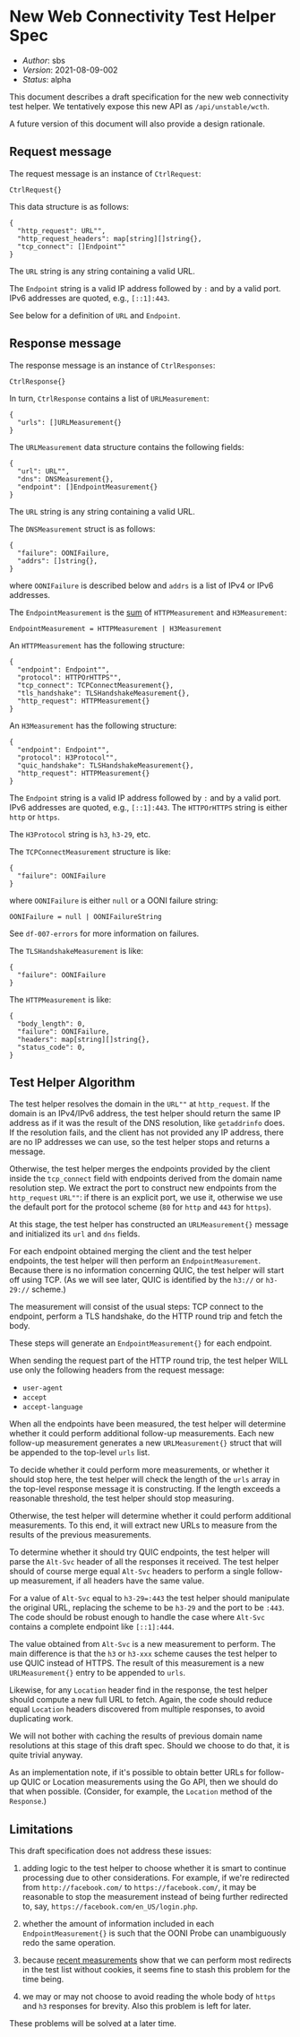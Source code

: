 # New Web Connectivity Test Helper Spec

* _Author_: sbs
* _Version_: 2021-08-09-002
* _Status_: alpha

This document describes a draft specification for the new web connectivity test
helper. We tentatively expose this new API as `/api/unstable/wcth`.

A future version of this document will also provide a design rationale.

## Request message

The request message is an instance of `CtrlRequest`:

```
CtrlRequest{}
```

This data structure is as follows:

```
{
  "http_request": URL"",
  "http_request_headers": map[string][]string{},
  "tcp_connect": []Endpoint""
}
```

The `URL` string is any string containing a valid URL.

The `Endpoint` string is a valid IP address followed by `:`
and by a valid port. IPv6 addresses are quoted, e.g., `[::1]:443`.

See below for a definition of `URL` and `Endpoint`.

## Response message

The response message is an instance of `CtrlResponses`:

```
CtrlResponse{}
```

In turn, `CtrlResponse` contains a list of `URLMeasurement`:

```
{
  "urls": []URLMeasurement{}
}
```

The `URLMeasurement` data structure contains the following fields:

```
{
  "url": URL"",
  "dns": DNSMeasurement{},
  "endpoint": []EndpointMeasurement{}
}
```

The `URL` string is any string containing a valid URL.

The `DNSMeasurement` struct is as follows:

```
{
  "failure": OONIFailure,
  "addrs": []string{},
}
```

where `OONIFailure` is described below and `addrs` is a list of IPv4 or IPv6 addresses.

The `EndpointMeasurement` is the [sum](https://en.wikipedia.org/wiki/Algebraic_data_type) of `HTTPMeasurement` and `H3Measurement`:

```
EndpointMeasurement = HTTPMeasurement | H3Measurement
```

An `HTTPMeasurement` has the following structure:

```
{
  "endpoint": Endpoint"",
  "protocol": HTTPOrHTTPS"",
  "tcp_connect": TCPConnectMeasurement{},
  "tls_handshake": TLSHandshakeMeasurement{},
  "http_request": HTTPMeasurement{}
}
```

An `H3Measurement` has the following structure:

```
{
  "endpoint": Endpoint"",
  "protocol": H3Protocol"",
  "quic_handshake": TLSHandshakeMeasurement{},
  "http_request": HTTPMeasurement{}
}
```

The `Endpoint` string is a valid IP address followed by `:`
and by a valid port. IPv6 addresses are quoted, e.g., `[::1]:443`.
The `HTTPOrHTTPS` string is either `http` or `https`.

The `H3Protocol` string is `h3`, `h3-29`, etc.

The `TCPConnectMeasurement` structure is like:

```
{
  "failure": OONIFailure
}
```

where `OONIFailure` is either `null` or a OONI failure string:

```
OONIFailure = null | OONIFailureString
```

See `df-007-errors` for more information on failures.

The `TLSHandshakeMeasurement` is like:

```
{
  "failure": OONIFailure
}
```

The `HTTPMeasurement` is like:

```
{
  "body_length": 0,
  "failure": OONIFailure,
  "headers": map[string][]string{},
  "status_code": 0,
}
```

## Test Helper Algorithm

The test helper resolves the domain in the `URL""` at `http_request`. If the
domain is an IPv4/IPv6 address, the test helper should return the same IP
address as if it was the result of the DNS resolution, like `getaddrinfo` does. If the
resolution fails, and the client has not provided any IP address, there are no
IP addresses we can use, so the test helper stops and returns a message.

Otherwise, the test helper merges the endpoints provided by the client inside
the `tcp_connect` field with endpoints derived from the domain name resolution
step. We extract the port to construct new endpoints from the `http_request`
`URL""`: if there is an explicit port, we use it, otherwise we use the default
port for the protocol scheme (`80` for `http` and `443` for `https`).

At this stage, the test helper has constructed an `URLMeasurement{}` message
and initialized its `url` and `dns` fields.

For each endpoint obtained merging the client and the test helper endpoints, the
test helper will then perform an `EndpointMeasurement`. Because there is no
information concerning QUIC, the test helper will start off using TCP. (As we will
see later, QUIC is identified by the `h3://` or `h3-29://` scheme.)

The measurement will consist of the usual steps: TCP connect to the endpoint,
perform a TLS handshake, do the HTTP round trip and fetch the body.

These steps will generate an `EndpointMeasurement{}` for each endpoint.

When sending the request part of the HTTP round trip, the test helper WILL use
only the following headers from the request message:

* `user-agent`
* `accept`
* `accept-language`

When all the endpoints have been measured, the test helper will determine
whether it could perform additional follow-up measurements. Each new
follow-up measurement generates a new `URLMeasurement{}` struct that will
be appended to the top-level `urls` list.

To decide whether it could perform more measurements, or whether it should
stop here, the test helper will check the length of the `urls` array in
the top-level response message it is constructing. If the length exceeds
a reasonable threshold, the test helper should stop measuring.

Otherwise, the test helper will determine whether it could perform
additional measurements. To this end, it will extract new URLs to
measure from the results of the previous measurements.

To determine whether it should try QUIC endpoints, the test helper will
parse the `Alt-Svc` header of all the responses it received. The test
helper should of course merge equal `Alt-Svc` headers to perform a single
follow-up measurement, if all headers have the same value.

For a value of `Alt-Svc` equal to `h3-29=:443` the test helper should
manipulate the original URL, replacing the scheme to be `h3-29` and
the port to be `:443`. The code should be robust enough to handle the
case where `Alt-Svc` contains a complete endpoint like `[::1]:444`.

The value obtained from `Alt-Svc` is a new measurement to perform. The
main difference is that the `h3` or `h3-xxx` scheme causes the test
helper to use QUIC instead of HTTPS. The result of this measurement is
a new `URLMeasurement{}` entry to be appended to `urls`.

Likewise, for any `Location` header find in the response, the test
helper should compute a new full URL to fetch. Again, the code should
reduce equal `Location` headers discovered from multiple responses,
to avoid duplicating work.

We will not bother with caching the results of previous domain name
resolutions at this stage of this draft spec. Should we choose to
do that, it is quite trivial anyway.

As an implementation note, if it's possible to obtain better URLs for
follow-up QUIC or Location measurements using the Go API, then we should
do that when possible. (Consider, for example, the `Location` method
of the `Response`.)

## Limitations

This draft specification does not address these issues:

1. adding logic to the test helper to choose whether it is smart
to continue processing due to other considerations. For example, if
we're redirected from `http://facebook.com/` to `https://facebook.com/`,
it may be reasonable to stop the measurement instead of being
further redirected to, say, `https://facebook.com/en_US/login.php`.

2. whether the amount of information included in each `EndpointMeasurement{}`
is such that the OONI Probe can unambiguously redo the same operation.

3. because [recent measurements](https://github.com/ooni/probe/issues/1727) show that we can perform most
redirects in the test list without cookies, it seems fine to stash
this problem for the time being.

4. we may or may not choose to avoid reading the whole body of `https` and
`h3` responses for brevity. Also this problem is left for later.

These problems will be solved at a later time.
